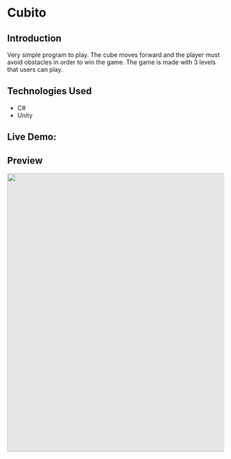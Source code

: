 # Cubito

## Introduction

Very simple program to play. The cube moves forward and the player must avoid obstacles in order to win the game. The game is made with 3 levels that users can play.
## Technologies Used
- C#
- Unity

## Live Demo: 


## Preview
<img style="-webkit-user-select: none;margin: auto;cursor: zoom-in;background-color: hsl(0, 0%, 90%);transition: background-color 300ms;" src="https://github.com/nestorjgc/Cubito-Unity-Game/blob/main/Pictures/Gif-maker.gif" width="1102" height="644">

